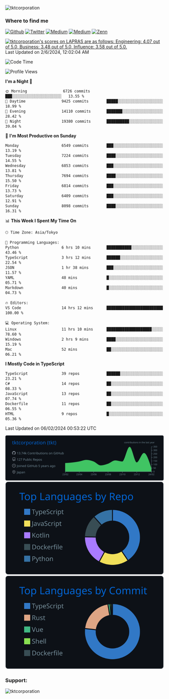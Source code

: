 <p align="left"> <img src="https://komarev.com/ghpvc/?username=tktcorporation&label=Profile%20views&color=0e75b6&style=flat" alt="tktcorporation" /> </p>

<h3>Where to find me</h3>
<p>
<a href="https://github.com/tktcorporation" target="_blank"><img alt="Github" src="https://img.shields.io/badge/GitHub-%2312100E.svg?&style=for-the-badge&logo=Github&logoColor=white" /></a>
<a href="https://twitter.com/tktcorporation" target="_blank"><img alt="Twitter" src="https://img.shields.io/badge/twitter-%231DA1F2.svg?&style=for-the-badge&logo=twitter&logoColor=white" /></a>
<a href="https://www.linkedin.com/in/tktcorporation" target="_blank"><img alt="Medium" src="https://img.shields.io/badge/linkdin-0a66c2.svg?&style=for-the-badge&logo=linkedin&logoColor=white" /></a>
<a href="https://qiita.com/tktcorporation" target="_blank"><img alt="Medium" src="https://img.shields.io/badge/qiita-55C500.svg?&style=for-the-badge&logo=qiita&logoColor=white" /></a>
<a href="https://zenn.dev/tktcorporation" target="_blank"><img alt="Zenn" src="https://img.shields.io/badge/Zenn-3EA8FF.svg?&style=for-the-badge&logo=Zenn&logoColor=white" /></a>
</p>

<!--START_SECTION:lapras-card-->
<p ><a href="https://lapras.com/public/tktcorporation" target="_blank" rel="noopener noreferrer"><img alt="tktcorporation's scores on LAPRAS are as follows: Engineering: 4.07 out of 5.0, Business: 3.48 out of 5.0, Influence: 3.58 out of 5.0." src="https://lapras-card-generator.vercel.app/api/svg?e=4.07&b=3.48&i=3.58&b1=%23232323&b2=%236d6d6d&i1=%23212121&i2=%23818181&l=en" width="300" ></a>  
Last Updated on 2/6/2024, 12:02:04 AM</p>
<!--END_SECTION:lapras-card-->
  
<!--START_SECTION:waka-->
![Code Time](http://img.shields.io/badge/Code%20Time-1%2C395%20hrs%2028%20mins-blue)

![Profile Views](http://img.shields.io/badge/Profile%20Views-0-blue)

**I'm a Night 🦉** 

```text
🌞 Morning                6726 commits        ███░░░░░░░░░░░░░░░░░░░░░░   13.55 % 
🌆 Daytime                9425 commits        █████░░░░░░░░░░░░░░░░░░░░   18.99 % 
🌃 Evening                14110 commits       ███████░░░░░░░░░░░░░░░░░░   28.42 % 
🌙 Night                  19380 commits       ██████████░░░░░░░░░░░░░░░   39.04 % 
```
📅 **I'm Most Productive on Sunday** 

```text
Monday                   6549 commits        ███░░░░░░░░░░░░░░░░░░░░░░   13.19 % 
Tuesday                  7224 commits        ████░░░░░░░░░░░░░░░░░░░░░   14.55 % 
Wednesday                6853 commits        ███░░░░░░░░░░░░░░░░░░░░░░   13.81 % 
Thursday                 7694 commits        ████░░░░░░░░░░░░░░░░░░░░░   15.50 % 
Friday                   6814 commits        ███░░░░░░░░░░░░░░░░░░░░░░   13.73 % 
Saturday                 6409 commits        ███░░░░░░░░░░░░░░░░░░░░░░   12.91 % 
Sunday                   8098 commits        ████░░░░░░░░░░░░░░░░░░░░░   16.31 % 
```


📊 **This Week I Spent My Time On** 

```text
🕑︎ Time Zone: Asia/Tokyo

💬 Programming Languages: 
Python                   6 hrs 10 mins       ███████████░░░░░░░░░░░░░░   43.46 % 
TypeScript               3 hrs 12 mins       ██████░░░░░░░░░░░░░░░░░░░   22.54 % 
JSON                     1 hr 38 mins        ███░░░░░░░░░░░░░░░░░░░░░░   11.57 % 
YAML                     48 mins             █░░░░░░░░░░░░░░░░░░░░░░░░   05.71 % 
Markdown                 40 mins             █░░░░░░░░░░░░░░░░░░░░░░░░   04.73 % 

🔥 Editors: 
VS Code                  14 hrs 12 mins      █████████████████████████   100.00 % 

💻 Operating System: 
Linux                    11 hrs 10 mins      ████████████████████░░░░░   78.60 % 
Windows                  2 hrs 9 mins        ████░░░░░░░░░░░░░░░░░░░░░   15.19 % 
Mac                      52 mins             ██░░░░░░░░░░░░░░░░░░░░░░░   06.21 % 
```

**I Mostly Code in TypeScript** 

```text
TypeScript               39 repos            ██████░░░░░░░░░░░░░░░░░░░   23.21 % 
C#                       14 repos            ██░░░░░░░░░░░░░░░░░░░░░░░   08.33 % 
JavaScript               13 repos            ██░░░░░░░░░░░░░░░░░░░░░░░   07.74 % 
Dockerfile               11 repos            ██░░░░░░░░░░░░░░░░░░░░░░░   06.55 % 
HTML                     9 repos             █░░░░░░░░░░░░░░░░░░░░░░░░   05.36 % 
```




 Last Updated on 06/02/2024 00:53:22 UTC
<!--END_SECTION:waka-->

[![](https://raw.githubusercontent.com/tktcorporation/tktcorporation/master/profile-summary-card-output/github_dark/0-profile-details.svg)](https://github.com/vn7n24fzkq/github-profile-summary-cards)
[![](https://raw.githubusercontent.com/tktcorporation/tktcorporation/master/profile-summary-card-output/github_dark/1-repos-per-language.svg)](https://github.com/vn7n24fzkq/github-profile-summary-cards) [![](https://raw.githubusercontent.com/tktcorporation/tktcorporation/master/profile-summary-card-output/github_dark/2-most-commit-language.svg)](https://github.com/vn7n24fzkq/github-profile-summary-cards)

<h3 align="left">Support:</h3>
<p><a href="https://www.buymeacoffee.com/tktcorporation"> <img align="left" src="https://cdn.buymeacoffee.com/buttons/v2/default-yellow.png" height="50" width="210" alt="tktcorporation" /></a></p><br><br>
